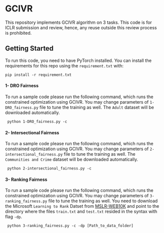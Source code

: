 # GCIVR
This repository implements GCIVR algorithm on 3 tasks. This code is for ICLR submission and review, hence, any reuse outside this review process is prohibited.

## Getting Started
To run this code, you need to have PyTorch installed. You can install the requirements for this repo using the `requirement.txt` with:
```cli
pip install -r requirement.txt
```


#### 1- DRO Fairness
To run a sample code please run the following command, which runs the constrained optimization using GCIVR. You may change parameters of `1-DRO_fairness.py` file to tune the training as well. The `Adult` dataset will be downloaded automatically.
```cli
 python 1-DRO_fairness.py -c
 ```


#### 2- Intersectional Fairness
To run a sample code please run the following command, which runs the constrained optimization using GCIVR. You may change parameters of `2-intersectional_fairness.py` file to tune the training as well. The `Communities and Crime` dataset will be downloaded automatically.
```cli
 python 2-intersectional_fairness.py -c
 ```
 
 
 #### 3- Ranking Fairness
To run a sample code please run the following command, which runs the constrained optimization using GCIVR. You may change parameters of `3-ranking_fairness.py` file to tune the training as well. You need to download the Microsoft `Learning to Rank` Datset from [MSLR-WEB10K](https://1drv.ms/u/s!AtsMfWUz5l8nbOIoJ6Ks0bEMp78) and point to the directory where the files `train.txt` and `test.txt` resided in the syntax with flag `-dp`.
```cli
 python 3-ranking_fairness.py -c -dp [Path_to_data_folder]
 ```
